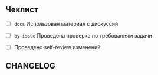 ## Чеклист

<!-- 
1. Сверьтесь с чеклистом самоконтроля и отметьте нужные пункты по завершению 
-->

<!-- Если вы вносили изменения в документации, желательно подкреплять их конкретными дискуссиями -->
- [ ] `docs` Использован материал с дискуссий
<!-- Если PR идет по поставленной задаче, то изменения должны быть сделаны в соответствие с ней -->
- [ ] `by-issue` Проведена проверка по требованиям задачи
<!-- Перед тем как отправлять изменения на ревью, убедитесь, что проверили работу самостоятельно (давайте ценить время друг друга ;) ) -->
- [ ] Проведено self-review изменений

## CHANGELOG

<!-- 
2. Опишите предлагаемые изменения в пару предложений/пунктов
-->
